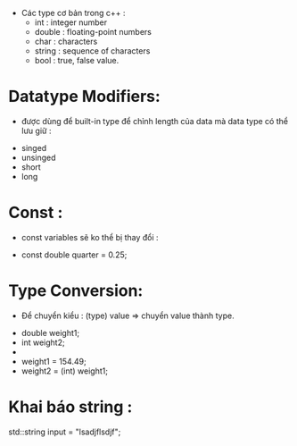 - Các type cơ bản trong c++ :
    + int : integer number
    + double : floating-point numbers
    + char : characters
    + string : sequence of characters
    + bool : true, false value.

# Datatype Modifiers:
- được dùng để built-in type để chỉnh length của data mà data type có thể lưu giữ :

+   singed
+   unsinged
+   short
+   long

# Const :
- const variables sẽ ko thể bị thay đổi :

+   const double quarter = 0.25;

# Type Conversion:
- Để chuyển kiểu : (type) value => chuyển value thành type.

+  double weight1;
+  int weight2;
+   
+  weight1 = 154.49;
+  weight2 = (int) weight1;

# Khai báo string :

std::string input = "lsadjflsdjf";
